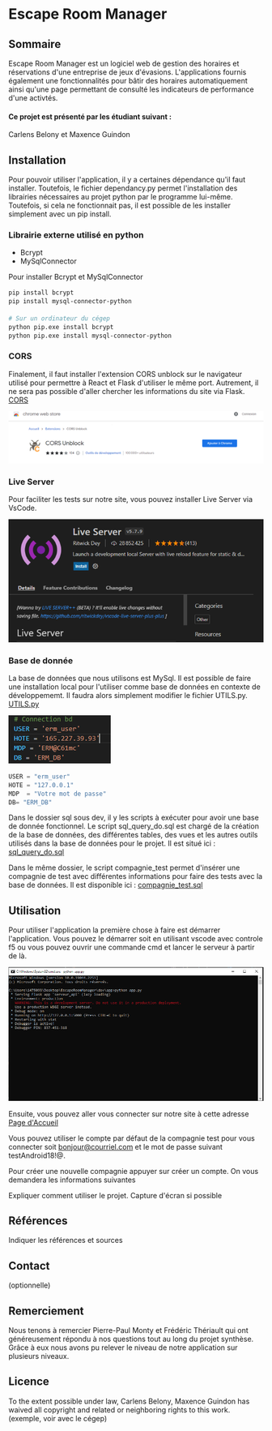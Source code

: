 # Escape Room Manager

## Sommaire
Escape Room Manager est un logiciel web de gestion des horaires et réservations d'une entreprise de jeux d'évasions. L'applications fournis également une fonctionnalités pour bâtir des horaires automatiquement ainsi qu'une page permettant de consulté les indicateurs de performance d'une activtés.

#### Ce projet est présenté par les étudiant suivant :
Carlens Belony et Maxence Guindon

## Installation

Pour pouvoir utiliser l'application, il y a certaines dépendance qu'il faut installer. Toutefois, le fichier dependancy.py permet l'installation des librairies nécessaires au projet python par le programme lui-même. Toutefois, si cela ne fonctionnait pas, il est possible de les installer simplement avec un pip install.

### Librairie externe utilisé en python
- Bcrypt
- MySqlConnector

Pour installer Bcrypt et MySqlConnector

```bash
pip install bcrypt
pip install mysql-connector-python

# Sur un ordinateur du cégep
python pip.exe install bcrypt
python pip.exe install mysql-connector-python
```

### CORS
Finalement, il faut installer l'extension CORS unblock sur le navigateur utilisé pour permettre à React et Flask d'utiliser le même port. Autrement, il ne sera pas possible d'aller chercher les informations du site via Flask. [CORS](https://chrome.google.com/webstore/detail/cors-unblock/lfhmikememgdcahcdlaciloancbhjino)

![Image montrant CORS dans le chrome Web Store](/C61/Sprint3/doc/cors.PNG)

### Live Server
Pour faciliter les tests sur notre site, vous pouvez installer Live Server via VsCode.

![Image de la page de live serveur](/C61/Sprint3/doc/LiveServer.PNG)


### Base de donnée

La base de données que nous utilisons est MySql. Il est possible de faire une installation local pour l'utiliser comme base de données en contexte de développememt. Il faudra alors simplement modifier le fichier UTILS.py. [UTILS.py](/dev/app/DAO/UTILS.py)

![Image montrant les information utilisable dans UTILS](/C61/Sprint3/doc/MySQL_UTILS.PNG)

```python
USER = "erm_user"
HOTE = "127.0.0.1"
MDP  = "Votre mot de passe"
DB= "ERM_DB"
```

Dans le dossier sql sous dev, il y les scripts à exécuter pour avoir une base de donnée fonctionnel. Le script sql_query_do.sql est chargé de la création de la base de données, des différentes tables, des vues et les autres outils utilisés dans la base de données pour le projet. Il est situé ici : [sql_query_do.sql](/dev/sql/sql_query_do.sql)

Dans le même dossier, le script compagnie_test permet d'insérer une compagnie de test avec différentes informations pour faire des tests avec la base de données. Il est disponible ici : [compagnie_test.sql](/dev/sql/compagnie_test.sql)


## Utilisation
Pour utiliser l'application la première chose à faire est démarrer l'application. Vous pouvez le démarrer soit en utilisant vscode avec controle f5 ou vous pouvez ouvrir une commande cmd et lancer le serveur à partir de là.
<br>

![image](/C61/Sprint3/doc/Lancement_du_serveur.PNG)

Ensuite, vous pouvez aller vous connecter sur notre site à cette adresse [Page d'Accueil](http://127.0.0.1:5500/dev/FrontEnd/public/login.html)

Vous pouvez utiliser le compte par défaut de la compagnie test pour vous connecter soit bonjour@courriel.com et le mot de passe suivant testAndroid18!@.

Pour créer une nouvelle compagnie appuyer sur créer un compte. On vous demandera les informations suivantes

Expliquer comment utiliser le projet.
Capture d'écran si possible

## Références
Indiquer les références et sources

## Contact
(optionnelle)

## Remerciement
Nous tenons à remercier Pierre-Paul Monty et Frédéric Thériault qui ont généreusement répondu à nos questions tout au long du projet synthèse. Grâce à eux nous avons pu relever le niveau de notre application sur plusieurs niveaux.

## Licence
To the extent possible under law, Carlens Belony, Maxence Guindon has waived all copyright and related or neighboring rights to this work. (exemple, voir avec le cégep)



